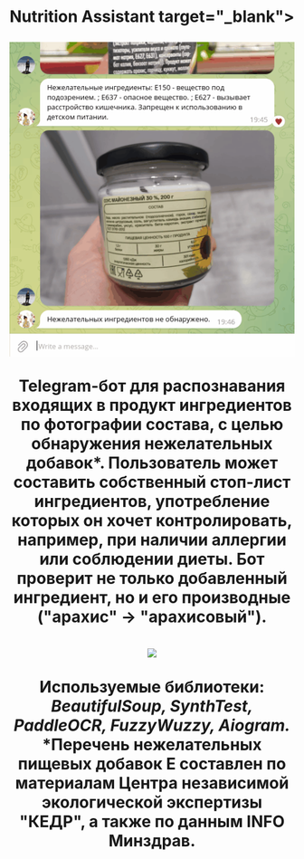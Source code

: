 <h1 align="center">Nutrition Assistant target="_blank"></a> 
<p align="center" >   
<img src="gif.gif" alt="bash"/>
</p>

Telegram-бот для распознавания входящих в продукт ингредиентов по фотографии состава, с целью обнаружения нежелательных добавок*. Пользователь может составить собственный стоп-лист ингредиентов, употребление которых он хочет контролировать, например, при наличии аллергии или соблюдении диеты. Бот проверит не только добавленный ингредиент, но и его производные ("арахис" -> "арахисовый").

![](https://github.com/rrishkulova/nutritional_assistant/blob/main/video.gif)

Используемые библиотеки: *BeautifulSoup, SynthTest, PaddleOCR, FuzzyWuzzy, Aiogram.*
*Перечень нежелательных пищевых добавок Е составлен по материалам Центра независимой экологической экспертизы "КЕДР", а также по данным INFO Минздрав.

